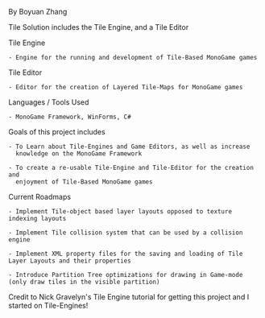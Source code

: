 By Boyuan Zhang

Tile Solution includes the Tile Engine, and a Tile Editor

Tile Engine
	
	- Engine for the running and development of Tile-Based MonoGame games
	
Tile Editor
	
	- Editor for the creation of Layered Tile-Maps for MonoGame games

	
Languages / Tools Used

	- MonoGame Framework, WinForms, C#

Goals of this project includes

	- To Learn about Tile-Engines and Game Editors, as well as increase 
	  knowledge on the MonoGame Framework

	- To create a re-usable Tile-Engine and Tile-Editor for the creation and 
	  enjoyment of Tile-Based MonoGame games
	  
	  
Current Roadmaps
	
	- Implement Tile-object based layer layouts opposed to texture indexing layouts
	
	- Implement Tile collision system that can be used by a collision engine
	
	- Implement XML property files for the saving and loading of Tile Layer Layouts and their properties
	
	- Introduce Partition Tree optimizations for drawing in Game-mode (only draw tiles in the visible partition)
	
Credit to Nick Gravelyn's Tile Engine tutorial for getting this project and I started on Tile-Engines!
